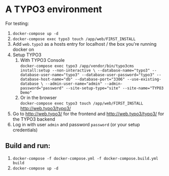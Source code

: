 # A TYPO3 environment

For testing:
1.  `docker-compose up -d`
1.  `docker-compose exec typo3 touch /app/web/FIRST_INSTALL`
1.  Add `web.typo3` as a hosts entry for localhost / the box you're running docker on
1.  Setup TYPO3
    1.  With TYPO3 Console  
        `docker-compose exec typo3 /app/vendor/bin/typo3cms install:setup --non-interactive \
            --database-name="typo3" --database-user-name="typo3" --database-user-password="typo3" --database-host-name="db" --database-port="3306" --use-existing-database \
            --admin-user-name="admin" --admin-password="password" --site-setup-type="site" --site-name="TYPO3 Demo"`
    1.  Or in the browser  
        `docker-compose exec typo3 touch /app/web/FIRST_INSTALL`  
        <http://web.typo3/typo3/>
1.  Go to <http://web.typo3/> for the frontend and <http://web.typo3/typo3/> for the TYPO3 backend
1.  Log in with user `admin` and password `password` (or your setup credentials)


## Build and run:

1.  `docker-compose -f docker-compose.yml -f docker-compose.build.yml build`
1.  `docker-compose up -d`
